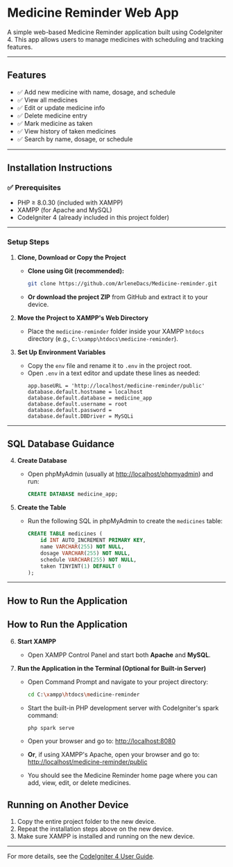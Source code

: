 # Medicine Reminder Web App

A simple web-based Medicine Reminder application built using CodeIgniter 4. This app allows users to manage medicines with scheduling and tracking features.

---

## Features

- ✅ Add new medicine with name, dosage, and schedule
- ✅ View all medicines
- ✅ Edit or update medicine info
- ✅ Delete medicine entry
- ✅ Mark medicine as taken
- ✅ View history of taken medicines
- ✅ Search by name, dosage, or schedule

---

## Installation Instructions

### ✅ Prerequisites

- PHP ≥ 8.0.30 (included with XAMPP)
- XAMPP (for Apache and MySQL)
- CodeIgniter 4 (already included in this project folder)

---

### Setup Steps

1. **Clone, Download or Copy the Project**

    - **Clone using Git (recommended):**
        ```bash
        git clone https://github.com/ArleneDacs/Medicine-reminder.git
        ```
    - **Or download the project ZIP** from GitHub and extract it to your device.


2. **Move the Project to XAMPP's Web Directory**

    - Place the `medicine-reminder` folder inside your XAMPP `htdocs` directory (e.g., `C:\xampp\htdocs\medicine-reminder`).

3. **Set Up Environment Variables**

    - Copy the `env` file and rename it to `.env` in the project root.
    - Open `.env` in a text editor and update these lines as needed:
        ```
        app.baseURL = 'http://localhost/medicine-reminder/public'
        database.default.hostname = localhost
        database.default.database = medicine_app
        database.default.username = root
        database.default.password =
        database.default.DBDriver = MySQLi
        ```

---

## SQL Database Guidance

4. **Create Database**

    - Open phpMyAdmin (usually at [http://localhost/phpmyadmin](http://localhost/phpmyadmin)) and run:
        ```sql
        CREATE DATABASE medicine_app;
        ```

5. **Create the Table**

    - Run the following SQL in phpMyAdmin to create the `medicines` table:
        ```sql
        CREATE TABLE medicines (
            id INT AUTO_INCREMENT PRIMARY KEY,
            name VARCHAR(255) NOT NULL,
            dosage VARCHAR(255) NOT NULL,
            schedule VARCHAR(255) NOT NULL,
            taken TINYINT(1) DEFAULT 0
        );
        ```

---

## How to Run the Application

## How to Run the Application

6. **Start XAMPP**

    - Open XAMPP Control Panel and start both **Apache** and **MySQL**.

7. **Run the Application in the Terminal (Optional for Built-in Server)**

    - Open Command Prompt and navigate to your project directory:
        ```bash
        cd C:\xampp\htdocs\medicine-reminder
        ```
    - Start the built-in PHP development server with CodeIgniter's spark command:
        ```bash
        php spark serve
        ```
    - Open your browser and go to: [http://localhost:8080](http://localhost:8080)

    - **Or**, if using XAMPP's Apache, open your browser and go to: [http://localhost/medicine-reminder/public](http://localhost/medicine-reminder/public)

    - You should see the Medicine Reminder home page where you can add, view, edit, or delete medicines.

## Running on Another Device

1. Copy the entire project folder to the new device.
2. Repeat the installation steps above on the new device.
3. Make sure XAMPP is installed and running on the new device.

---

For more details, see the [CodeIgniter 4 User Guide](https://codeigniter.com/user_guide/).